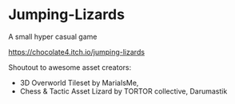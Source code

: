# Jumping-Lizards

A small hyper casual game 

https://chocolate4.itch.io/jumping-lizards

Shoutout to awesome asset creators:
  - 3D Overworld Tileset by MariaIsMe,
  - Chess & Tactic Asset Lizard by TORTOR collective, Darumastik
